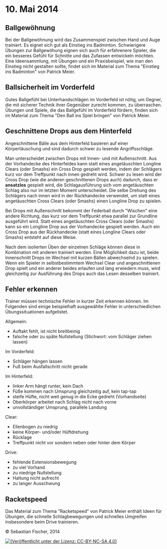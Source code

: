 # 10. Mai 2014


## Ballgewöhnung

Bei der Ballgewöhnung wird das Zusammenspiel zwischen Hand und Auge
trainiert. Es eignet sich gut als Einstieg ins Badminton. Schwierigere
Übungen zur Ballgewöhung eignen sich auch für erfahrenere Spieler, die
ein besseres Gefühl für Schnitte und das Zufassen entwickeln möchten.
Eine Ideensammlung, mit Übungen und ein Praxisbeispiel, wie man den
Einstieg *nicht* gestalten sollte, findet sich im Material zum Thema
"Einstieg ins Badminton" von Patrick Meier.
 

## Ballsicherheit im Vorderfeld

Gutes Ballgefühl bei Unterhandschlägen im Vorderfeld ist nötig, um
Gegner, die mit sicherer Technik ihrer Gegenüber zurecht kommen, zu
überraschen. Übungen und Spiele, die das Ballgefühl im Vorderfeld
fördern, finden sich im Material zum Thema "Den Ball ins Spiel
bringen" von Patrick Meier.
 

## Geschnittene Drops aus dem Hinterfeld

Angeschnittene Bälle aus dem Hinterfeld basieren auf einer
Körpertäuschung und sind dadurch schwer zu lesende Angriffsschläge.

Man unterscheidet zwischen Drops mit Innen- und mit Außenschnitt. Aus
der Vorhandecke des Hinterfeldes kann statt eines angetäuschten
Longline Clears (oder Smashs) ein Cross Drop gespielt werden, indem
der Schlägers kurz vor dem Treffpunkt nach innen gedreht wird. Schwer
zu lesen wird der Cross Drop (wie die anderen geschnittenen Drops
auch) dadurch, dass er __ansatzlos__ gespielt wird, die
Schlagausführung sich vom angetäuschten Schlag also nur im letzten
Moment unterscheidet. Die selbe Drehung des Schlägers nach innen wird
in der Rückhandecke verwendet, um statt eines angetäuschten Cross
Clears (oder Smashs) einen Longline Drop zu spielen.

Bei Drops mit Außenschnitt bekommt der Federball durch "Wischen" eine
andere Richtung, das kurz vor dem Treffpunkt etwa parallel zur
Grundline ausgeführt wird. Statt eines angetäuschten Cross Clears
(oder Smashs) kann so ein Longline Drop aus der Vorhandecke gespielt
werden. Auch ein Cross Drop aus der Rückhandecke (statt eines Longline
Clears oder Smashs) entsteht auf diese Weise.

Nach dem isolierten Üben der einzelnen Schläge können diese in
Kombination mit anderen trainiert werden. Eine Möglichkeit dazu ist,
beide Innenschnitt Drops im Wechsel mit kurzen Bällen abwechselnd zu
spielen. Wenn ein Spieler in selbstbestimmtem Wechsel Clear und
angeschnittenen Drop spielt und ein anderer beides erlaufen und lang
erwiedern muss, wird gleichzeitig zur Ausführung des Drops auch das
Lesen desselben trainiert.


## Fehler erkennen

Trainer müssen technische Fehler in kurzer Zeit erkennen können. Im
Folgenden sind einige beispielhaft ausgewählte Fehler in
unterschiedlichen Übungssituationen aufgelistet.

Allgemein:
  * Auftakt fehlt, ist nicht breitbeinig
  * falsche oder zu späte Nullstellung (Stichwort: vom Schläger ziehen lassen)

Im Vorderfeld:
  * Schläger hängen lassen
  * Fuß beim Ausfallschritt nicht gerade

Im Hinterfeld:
  * linker Arm hängt runter, kein Dach
  * Füße kommen nach Umsprung gleichzeitig auf, kein tap-tap
  * steife Hüfte, nicht weit genug in die Ecke gedreht (Vorhandseite)
  * Oberkörper arbeitet nach Schlag nicht nach vorne
  * unvollständiger Umsprung, parallele Landung

Clear:
  * Ellenbogen zu niedrig
  * keine Körper- und/oder Hüftdrehung
  * Rücklage
  * Treffpunkt nicht vor sondern neben oder hinter dem Körper

Drive:
  * fehlende Extensionsbewegung
  * zu viel Vorhand
  * zu niedrige Nullstellung
  * Haltung nicht aufrecht
  * zu langer Ausschwung


## Racketspeed

Das Material zum Thema "Racketspeed" von Patrick Meier enthält Ideen
für Übungen, die schnelle Schlagbewegungen und schnelles Umgreifen
insbesondere beim Drive trainieren.


© Sebastian Fischer, 2014

[![(Veröffentlicht unter der Lizenz: CC-BY-NC-SA 4.0)](http://i.creativecommons.org/l/by-nc-sa/4.0/88x31.png)](http://creativecommons.org/licenses/by-nc-sa/4.0/deed.de)
